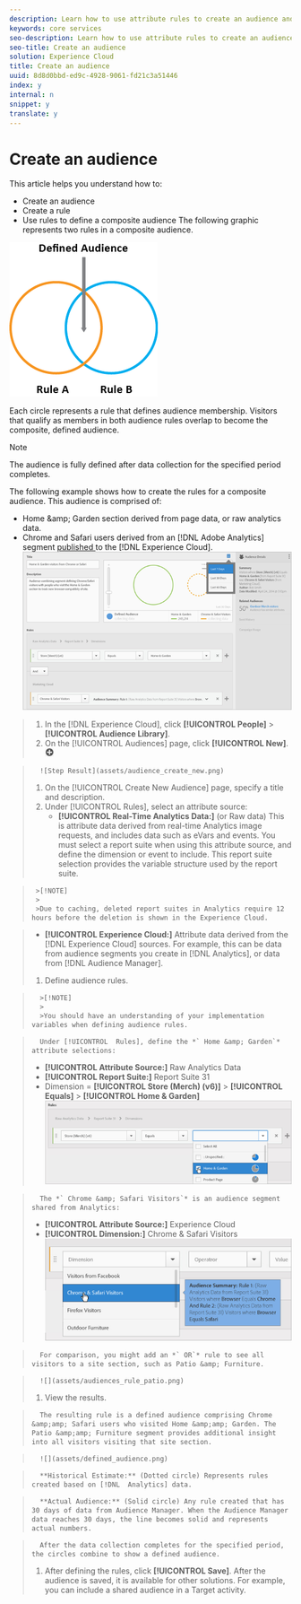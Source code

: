 ```yaml
---
description: Learn how to use attribute rules to create an audience and define a composite audience in the Experience Cloud.
keywords: core services
seo-description: Learn how to use attribute rules to create an audience and define a composite audience in the Experience Cloud.
seo-title: Create an audience
solution: Experience Cloud
title: Create an audience
uuid: 8d8d0bbd-ed9c-4928-9061-fd21c3a51446
index: y
internal: n
snippet: y
translate: y
---
```


# Create an audience

This article helps you understand how to: 

* Create an audience
* Create a rule
* Use rules to define a composite audience
The following graphic represents two rules in a composite audience. 

![](assets/audience_sharing.png) 

Each circle represents a rule that defines audience membership. Visitors that qualify as members in both audience rules overlap to become the composite, defined audience. 

>[!NOTE]
>
>The audience is fully defined after data collection for the specified period completes.

The following example shows how to create the rules for a composite audience. This audience is comprised of: 

* Home &amp;amp; Garden section derived from page data, or raw analytics data.
* Chrome and Safari users derived from an [!DNL  Adobe Analytics] segment [ published ](../audience_library/audience_library.md#task_32FEEFE0B32E4E388CD4D892D727282A) to the [!DNL  Experience Cloud].
![](assets/audience_create.png) 

>1. In the [!DNL  Experience Cloud], click **[!UICONTROL  People]** > **[!UICONTROL  Audience Library]**.
>1. On the [!UICONTROL  Audiences] page, click **[!UICONTROL  New]**.  ![](assets/add_icon_small.png)

>       ![Step Result](assets/audience_create_new.png) 
>1. On the [!UICONTROL  Create New Audience] page, specify a title and description.
>1. Under [!UICONTROL  Rules], select an attribute source:
>    * **[!UICONTROL  Real-Time Analytics Data:]** (or Raw data) This is attribute data derived from real-time Analytics image requests, and includes data such as eVars and events. You must select a report suite when using this attribute source, and define the dimension or event to include. This report suite selection provides the variable structure used by the report suite. 


>      >[!NOTE]
>      >
>      >Due to caching, deleted report suites in Analytics require 12 hours before the deletion is shown in the Experience Cloud.


>    * **[!UICONTROL  Experience Cloud:]** Attribute data derived from the [!DNL  Experience Cloud] sources. For example, this can be data from audience segments you create in [!DNL  Analytics], or data from [!DNL  Audience Manager].
>1. Define audience rules.

>       >[!NOTE]
>       >
>       >You should have an understanding of your implementation variables when defining audience rules.


>       Under [!UICONTROL  Rules], define the *` Home &amp; Garden`* attribute selections: 
>    
>    * **[!UICONTROL  Attribute Source:]** Raw Analytics Data
>    * **[!UICONTROL  Report Suite:]** Report Suite 31
>    * Dimension =  **[!UICONTROL  Store (Merch) (v6)]** > **[!UICONTROL  Equals]** > **[!UICONTROL  Home &amp; Garden]**
>       ![](assets/home_garden.png) 

>       The *` Chrome &amp; Safari Visitors`* is an audience segment shared from Analytics: 
>    
>    * **[!UICONTROL  Attribute Source:]** Experience Cloud
>    * **[!UICONTROL  Dimension:]** Chrome &amp; Safari Visitors
>       ![](assets/chrome_safari.png) 

>       For comparison, you might add an *` OR`* rule to see all visitors to a site section, such as Patio &amp; Furniture. 

>       ![](assets/audiences_rule_patio.png) 
>    
>1. View the results.

>       The resulting rule is a defined audience comprising Chrome &amp;amp; Safari users who visited Home &amp;amp; Garden. The Patio &amp;amp; Furniture segment provides additional insight into all visitors visiting that site section. 

>       ![](assets/defined_audience.png) 

>       **Historical Estimate:** (Dotted circle) Represents rules created based on [!DNL  Analytics] data. 

>       **Actual Audience:** (Solid circle) Any rule created that has 30 days of data from Audience Manager. When the Audience Manager data reaches 30 days, the line becomes solid and represents actual numbers. 

>       After the data collection completes for the specified period, the circles combine to show a defined audience. 
>1. After defining the rules, click **[!UICONTROL  Save]**.
>   After the audience is saved, it is available for other solutions. For example, you can include a shared audience in a Target activity. 
>
